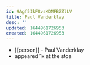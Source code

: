 ```yaml
---
id: 9Agf5IkF8vsKDMFBZZlLV
title: Paul Vanderklay
desc: ''
updated: 1644961726953
created: 1644961726953
---
```



- [[person]] - Paul Vanderklay
- appeared 1x at the stoa
